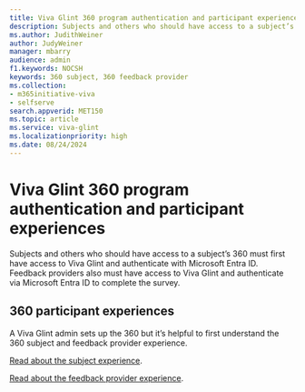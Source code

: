 ```yaml
---
title: Viva Glint 360 program authentication and participant experiences (preview)
description: Subjects and others who should have access to a subject’s 360 must first have access to Viva Glint and authenticate with Microsoft Entra ID. 
ms.author: JudithWeiner
author: JudyWeiner
manager: mbarry
audience: admin
f1.keywords: NOCSH
keywords: 360 subject, 360 feedback provider
ms.collection:  
- m365initiative-viva
- selfserve 
search.appverid: MET150 
ms.topic: article
ms.service: viva-glint
ms.localizationpriority: high
ms.date: 08/24/2024
---
```


# Viva Glint 360 program authentication and participant experiences 

Subjects and others who should have access to a subject’s 360 must first have access to Viva Glint and authenticate with Microsoft Entra ID. 
Feedback providers also must have access to Viva Glint and authenticate via Microsoft Entra ID to complete the survey. 

## 360 participant experiences

A Viva Glint admin sets up the 360 but it’s helpful to first understand the 360 subject and feedback provider experience. 

[Read about the subject experience](https://go.microsoft.com/fwlink/?linkid=2270383).

[Read about the feedback provider experience](https://go.microsoft.com/fwlink/?linkid=2270384).

